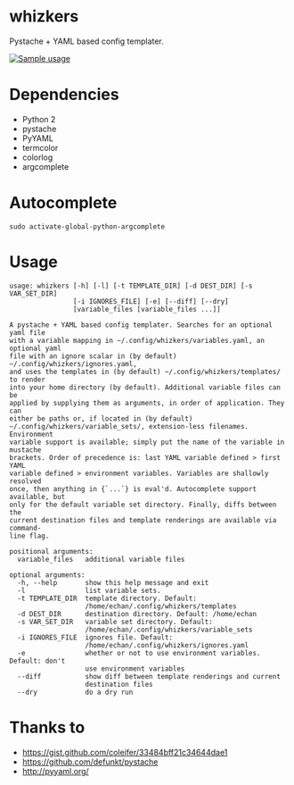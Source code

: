 # whizkers
Pystache + YAML based config templater.

[![Sample usage](https://u.teknik.io/u8Au4P.gif)](https://u.teknik.io/lCAD1H.webm)

# Dependencies
- Python 2
- pystache
- PyYAML
- termcolor
- colorlog
- argcomplete

# Autocomplete
```
sudo activate-global-python-argcomplete
```

# Usage
```
usage: whizkers [-h] [-l] [-t TEMPLATE_DIR] [-d DEST_DIR] [-s VAR_SET_DIR]
                [-i IGNORES_FILE] [-e] [--diff] [--dry]
                [variable_files [variable_files ...]]

A pystache + YAML based config templater. Searches for an optional yaml file
with a variable mapping in ~/.config/whizkers/variables.yaml, an optional yaml
file with an ignore scalar in (by default) ~/.config/whizkers/ignores.yaml,
and uses the templates in (by default) ~/.config/whizkers/templates/ to render
into your home directory (by default). Additional variable files can be
applied by supplying them as arguments, in order of application. They can
either be paths or, if located in (by default)
~/.config/whizkers/variable_sets/, extension-less filenames. Environment
variable support is available; simply put the name of the variable in mustache
brackets. Order of precedence is: last YAML variable defined > first YAML
variable defined > environment variables. Variables are shallowly resolved
once, then anything in {`...`} is eval'd. Autocomplete support available, but
only for the default variable set directory. Finally, diffs between the
current destination files and template renderings are available via command-
line flag.

positional arguments:
  variable_files   additional variable files

optional arguments:
  -h, --help       show this help message and exit
  -l               list variable sets.
  -t TEMPLATE_DIR  template directory. Default:
                   /home/echan/.config/whizkers/templates
  -d DEST_DIR      destination directory. Default: /home/echan
  -s VAR_SET_DIR   variable set directory. Default:
                   /home/echan/.config/whizkers/variable_sets
  -i IGNORES_FILE  ignores file. Default:
                   /home/echan/.config/whizkers/ignores.yaml
  -e               whether or not to use environment variables. Default: don't
                   use environment variables
  --diff           show diff between template renderings and current
                   destination files
  --dry            do a dry run
```

# Thanks to
- https://gist.github.com/coleifer/33484bff21c34644dae1
- https://github.com/defunkt/pystache
- http://pyyaml.org/
